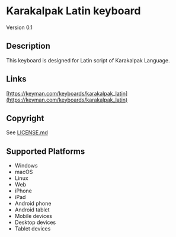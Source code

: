 # Karakalpak Latin keyboard

Version 0.1

## Description

This keyboard is designed for Latin script of Karakalpak Language.

## Links

[https://keyman.com/keyboards/karakalpak_latin](https://keyman.com/keyboards/karakalpak_latin)

## Copyright

See [LICENSE.md](LICENSE.md)

## Supported Platforms

- Windows
- macOS
- Linux
- Web
- iPhone
- iPad
- Android phone
- Android tablet
- Mobile devices
- Desktop devices
- Tablet devices
